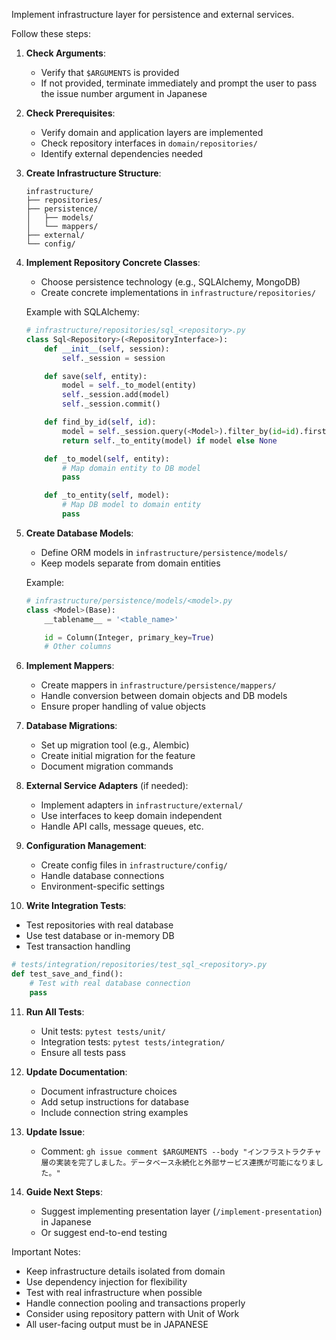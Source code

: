 Implement infrastructure layer for persistence and external services.

Follow these steps:

1. **Check Arguments**:

   - Verify that `$ARGUMENTS` is provided
   - If not provided, terminate immediately and prompt the user to pass the issue number argument in Japanese

2. **Check Prerequisites**:

   - Verify domain and application layers are implemented
   - Check repository interfaces in `domain/repositories/`
   - Identify external dependencies needed

3. **Create Infrastructure Structure**:

   ```
   infrastructure/
   ├── repositories/
   ├── persistence/
   │   ├── models/
   │   └── mappers/
   ├── external/
   └── config/
   ```

4. **Implement Repository Concrete Classes**:

   - Choose persistence technology (e.g., SQLAlchemy, MongoDB)
   - Create concrete implementations in `infrastructure/repositories/`

   Example with SQLAlchemy:

   ```python
   # infrastructure/repositories/sql_<repository>.py
   class Sql<Repository>(<RepositoryInterface>):
       def __init__(self, session):
           self._session = session

       def save(self, entity):
           model = self._to_model(entity)
           self._session.add(model)
           self._session.commit()

       def find_by_id(self, id):
           model = self._session.query(<Model>).filter_by(id=id).first()
           return self._to_entity(model) if model else None

       def _to_model(self, entity):
           # Map domain entity to DB model
           pass

       def _to_entity(self, model):
           # Map DB model to domain entity
           pass
   ```

5. **Create Database Models**:

   - Define ORM models in `infrastructure/persistence/models/`
   - Keep models separate from domain entities

   Example:

   ```python
   # infrastructure/persistence/models/<model>.py
   class <Model>(Base):
       __tablename__ = '<table_name>'

       id = Column(Integer, primary_key=True)
       # Other columns
   ```

6. **Implement Mappers**:

   - Create mappers in `infrastructure/persistence/mappers/`
   - Handle conversion between domain objects and DB models
   - Ensure proper handling of value objects

7. **Database Migrations**:

   - Set up migration tool (e.g., Alembic)
   - Create initial migration for the feature
   - Document migration commands

8. **External Service Adapters** (if needed):

   - Implement adapters in `infrastructure/external/`
   - Use interfaces to keep domain independent
   - Handle API calls, message queues, etc.

9. **Configuration Management**:

   - Create config files in `infrastructure/config/`
   - Handle database connections
   - Environment-specific settings

10. **Write Integration Tests**:

- Test repositories with real database
- Use test database or in-memory DB
- Test transaction handling

```python
# tests/integration/repositories/test_sql_<repository>.py
def test_save_and_find():
    # Test with real database connection
    pass
```

11. **Run All Tests**:

    - Unit tests: `pytest tests/unit/`
    - Integration tests: `pytest tests/integration/`
    - Ensure all tests pass

12. **Update Documentation**:

    - Document infrastructure choices
    - Add setup instructions for database
    - Include connection string examples

13. **Update Issue**:

    - Comment: `gh issue comment $ARGUMENTS --body "インフラストラクチャ層の実装を完了しました。データベース永続化と外部サービス連携が可能になりました。"`

14. **Guide Next Steps**:
    - Suggest implementing presentation layer (`/implement-presentation`) in Japanese
    - Or suggest end-to-end testing

Important Notes:

- Keep infrastructure details isolated from domain
- Use dependency injection for flexibility
- Test with real infrastructure when possible
- Handle connection pooling and transactions properly
- Consider using repository pattern with Unit of Work
- All user-facing output must be in JAPANESE
